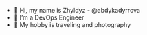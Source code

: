 - 👋 Hi, my name is Zhyldyz - @abdykadyrrova
- 👀 I’m a DevOps Engineer
- 💞️ My hobby is traveling and photography

<!---
abdykadyrrova/abdykadyrrova is a ✨ special ✨ repository because its `README.md` (this file) appears on your GitHub profile.
You can click the Preview link to take a look at your changes.
--->
